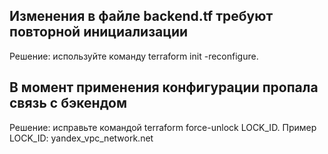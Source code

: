 ## Изменения в файле backend.tf требуют повторной инициализации
Решение: используйте команду terraform init -reconfigure.
## В момент применения конфигурации пропала связь с бэкендом
Решение: исправьте командой terraform force-unlock LOCK_ID. 
Пример LOCK_ID: yandex_vpc_network.net
